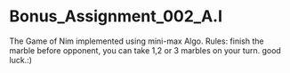 # Bonus_Assignment_002_A.I
The Game of Nim implemented using mini-max Algo. 
Rules:
finish the marble before opponent, you can take 1,2 or 3 marbles on your turn.
good luck.:)
